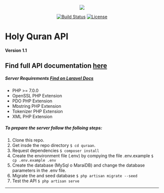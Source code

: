 <p align="center"><img src="https://formizer.iamhassan.info/cdn/images/logo.png"></p>

<p align="center">
<a href="https://travis-ci.org/laravel/framework"><img src="https://travis-ci.org/laravel/framework.svg" alt="Build Status"></a>
<a href="https://packagist.org/packages/laravel/framework"><img src="https://poser.pugx.org/laravel/framework/license.svg" alt="License"></a>
</p>

# Holy Quran API
#### Version 1.1
## Find full API documentation [here](https://documenter.getpostman.com/view/257609/TVCb2VK6)

##### Server Requirements [Find on Laravel Docs](https://laravel.com/docs/5.5/installation#server-requirements)
- PHP >= 7.0.0
- OpenSSL PHP Extension
- PDO PHP Extension
- Mbstring PHP Extension
- Tokenizer PHP Extension
- XML PHP Extension

##### To prepare the server follow the folloing steps:
1. Clone this repo.
2. Get insde the repo directory `$ cd quraan`.
3. Request dependencies `$ composer install`
4. Create the environment file (.env) by compying the file .env.example `$ cp .env.example .env`
5. Create the database (MySql o MaraiDB) and change the database parameters in the .env file.
6. Migrate the and seed database `$ php artisan migrate --seed`
7. Test the API `$ php artisan serve`
---
